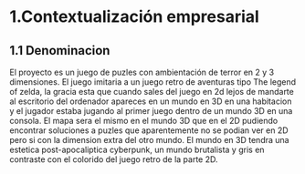 # 1.Contextualización empresarial
## 1.1 Denominacion
El proyecto es un juego de puzles con ambientación de terror en 2 y 3 dimensiones. El juego imitaria a un juego retro de aventuras tipo The legend of zelda, la gracia esta que cuando sales del juego en 2d lejos de mandarte al escritorio del ordenador apareces en un mundo en 3D en una habitacion y el jugador estaba jugando al primer juego dentro de un mundo 3D en una consola. El mapa sera el mismo en el mundo 3D que en el 2D pudiendo encontrar soluciones a puzles que aparentemente no se podian ver en 2D pero si con la dimension extra del otro mundo. El mundo en 3D tendra una estetica post-apocaliptica cyberpunk, un mundo brutalista y gris en contraste con el colorido del juego retro de la parte 2D.
